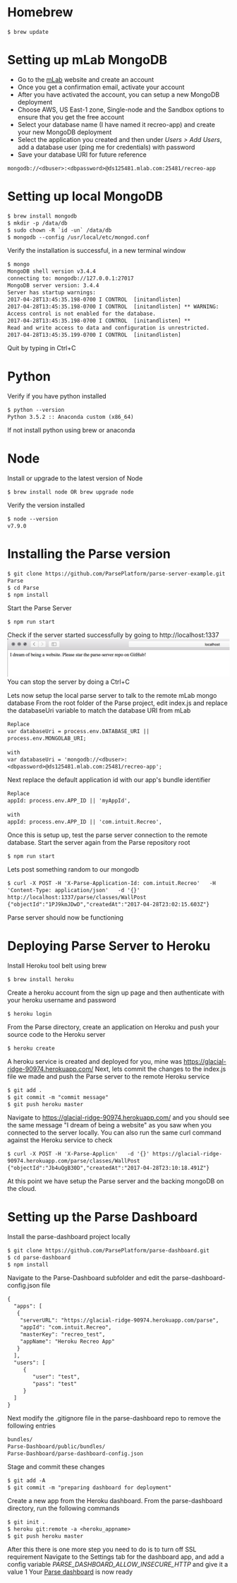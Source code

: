 # Homebrew
```
$ brew update
```
# Setting up mLab MongoDB 
* Go to the [mLab](https://mlab.com/)  website and create an account
* Once you get a confirmation email, activate your account
* After you have activated the account, you can setup a new MongoDB deployment
* Choose AWS, US East-1 zone, Single-node and the Sandbox options to ensure that you get the free account
* Select your database name (I have named it recreo-app) and create your new MongoDB deployment
* Select the application you created and then under *Users > Add Users*, add a database user (ping me for credentials) with password
* Save your database URI for future reference
```
mongodb://<dbuser>:<dbpassword>@ds125481.mlab.com:25481/recreo-app
```

# Setting up local MongoDB
```
$ brew install mongodb
$ mkdir -p /data/db
$ sudo chown -R `id -un` /data/db
$ mongodb --config /usr/local/etc/mongod.conf
```
Verify the installation is successful, in a new terminal window
```
$ mongo
MongoDB shell version v3.4.4
connecting to: mongodb://127.0.0.1:27017
MongoDB server version: 3.4.4
Server has startup warnings:
2017-04-28T13:45:35.198-0700 I CONTROL  [initandlisten]
2017-04-28T13:45:35.198-0700 I CONTROL  [initandlisten] ** WARNING: Access control is not enabled for the database.
2017-04-28T13:45:35.198-0700 I CONTROL  [initandlisten] **          Read and write access to data and configuration is unrestricted.
2017-04-28T13:45:35.199-0700 I CONTROL  [initandlisten]
```
Quit by typing in Ctrl+C

# Python
Verify if you have python installed
```
$ python --version
Python 3.5.2 :: Anaconda custom (x86_64)
```
If not install python using brew or anaconda

# Node
Install or upgrade to the latest version of Node
```
$ brew install node OR brew upgrade node
```
Verify the version installed
```
$ node --version
v7.9.0
```
# Installing the Parse version
```
$ git clone https://github.com/ParsePlatform/parse-server-example.git Parse
$ cd Parse
$ npm install
```
Start the Parse Server
```
$ npm run start
```
Check if the server started successfully by going to http://localhost:1337
![image](parse_server_start_local.png)
You can stop the server by doing a Ctrl+C

Lets now setup the local parse server to talk to the remote mLab mongo database
From the root folder of the Parse project, edit index.js and replace the databaseUri variable to match the database URI from mLab
```
Replace
var databaseUri = process.env.DATABASE_URI || process.env.MONGOLAB_URI;

with
var databaseUri = 'mongodb://<dbuser>:<dbpassword>@ds125481.mlab.com:25481/recreo-app';
```
Next replace the default application id with our app's bundle identifier
```
Replace
appId: process.env.APP_ID || 'myAppId',

with
appId: process.env.APP_ID || 'com.intuit.Recreo', 
```
Once this is setup up, test the parse server connection to the remote database. Start the server again from the Parse repository root
```
$ npm run start
```
Lets post something random to our mongodb
```
$ curl -X POST -H 'X-Parse-Application-Id: com.intuit.Recreo'   -H 'Content-Type: application/json'   -d '{}' http://localhost:1337/parse/classes/WallPost
{"objectId":"1PJ9kmJDwD","createdAt":"2017-04-28T23:02:15.603Z"}
```
Parse server should now be functioning

# Deploying Parse Server to Heroku
Install Heroku tool belt using brew
```
$ brew install heroku
```
Create a heroku account from the sign up page and then authenticate with your heroku username and password
```
$ heroku login
```
From the Parse directory, create an application on Heroku and push your source code to the Heroku server
```
$ heroku create
```
A heroku service is created and deployed for you, mine was https://glacial-ridge-90974.herokuapp.com/
Next, lets commit the changes to the index.js file we made and push the Parse server to the remote Heroku service
```
$ git add .
$ git commit -m "commit message"
$ git push heroku master
```
Navigate to https://glacial-ridge-90974.herokuapp.com/ and you should see the same message "I dream of being a website" as you saw when you connected to the server locally. You can also run the same curl command against the Heroku service to check
```
$ curl -X POST -H 'X-Parse-Applicn'   -d '{}' https://glacial-ridge-90974.herokuapp.com/parse/classes/WallPost
{"objectId":"Jb4uQgB30D","createdAt":"2017-04-28T23:10:18.491Z"}
```
At this point we have setup the Parse server and the backing mongoDB on the cloud.

# Setting up the Parse Dashboard
Install the parse-dashboard project locally
```
$ git clone https://github.com/ParsePlatform/parse-dashboard.git
$ cd parse-dashboard
$ npm install
```
Navigate to the Parse-Dashboard subfolder and edit the parse-dashboard-config.json file
```{json}
{
  "apps": [
   {
    "serverURL": "https://glacial-ridge-90974.herokuapp.com/parse",
    "appId": "com.intuit.Recreo",
    "masterKey": "recreo_test",
    "appName": "Heroku Recreo App"
   }
  ],
  "users": [
     {
        "user": "test",
        "pass": "test"
     }
  ]
}
```
Next modify the .gitignore file in the parse-dashboard repo to remove the following entries
```
bundles/
Parse-Dashboard/public/bundles/
Parse-Dashboard/parse-dashboard-config.json
```
Stage and commit these changes
```
$ git add -A
$ git commit -m "preparing dashboard for deployment"
```
Create a new app from the Heroku dashboard. From the parse-dashboard directory, run the following commands
```
$ git init .
$ heroku git:remote -a <heroku_appname>
$ git push heroku master
```
After this there is one more step you need to do is to turn off SSL requirement
Navigate to the Settings tab for the dashboard app, and add a config variable
*PARSE_DASHBOARD_ALLOW_INSECURE_HTTP* and give it a value 1
Your [Parse dashboard](https://recreo-parsedashboard.herokuapp.com/apps) is now ready 
